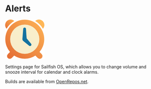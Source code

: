 Alerts
======

![icon](openrepos-clock-settings.png)

Settings page for Sailfish OS, which allows you to change volume
and snooze interval for calendar and clock alarms.

Builds are available from [OpenRepos.net](https://openrepos.net/content/slava/clock-settings).
